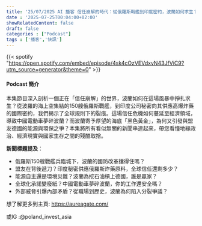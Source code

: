 ```yaml
---
title: '25/07/2025 AI 播客 信任崩解的時代：從俄羅斯戰艦到印度密約，波蘭如何求生？'
date : '2025-07-25T00:04:00+02:00'
showRelatedContent: false
draft: false
categories : ["Podcast"]
tags : ['播客','快訊']
---
```

{{< spotify "https://open.spotify.com/embed/episode/4sk4cOzVEVdxvN43JfViC9?utm_source=generator&theme=0" >}}




#### **Podcast 簡介**

本集節目深入剖析一個正在「信任崩解」的世界，波蘭如何在這場風暴中掙扎求生？從波羅的海上空集結的150艘俄羅斯戰艦，到印度公司秘密向其供應高爆炸藥的國際密約，我們揭示了全球規則下的裂痕。這場信任危機如何蔓延至經濟領域，導致中國電動車夢碎波蘭？而波蘭寄予厚望的海底「黑色黃金」，為何又引發與盟友德國的能源與環保之爭？本集將所有看似無關的新聞串連起來，帶您看懂地緣政治、經濟現實與國家生存之間的殘酷取捨。

**新聞標題提及**：

*   俄羅斯150艘戰艦兵臨城下，波蘭的國防改革擋得住嗎？
*   盟友在背後遞刀？印度秘密供應俄羅斯炸藥原料，全球信任還剩多少？
*   能源自主還是環境災難？波蘭為挖石油槓上德國，誰是贏家？
*   全球化承諾變廢紙？中國電動車夢碎波蘭，你的工作還安全嗎？
*   外部威脅引爆內部矛盾？從職場到歷史，波蘭為何陷入分裂爭議？

想了解更多到主頁: https://aureagate.com/

或IG :@poland_invest_asia